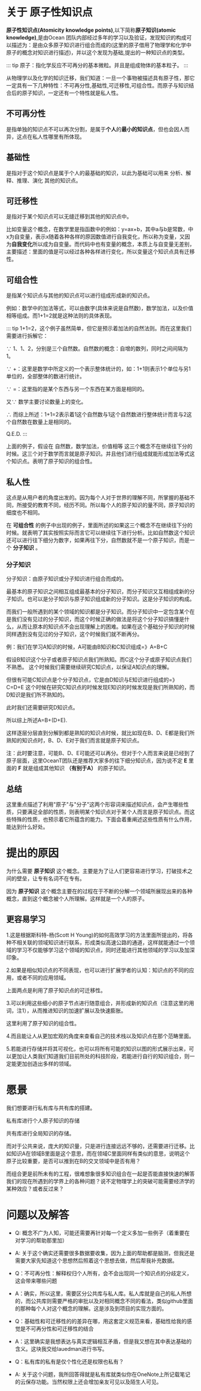 # 关于 原子性知识点

**原子性知识点(Atomicity knowledge points)**,以下简称**原子知识(atomic knowledge)**,是由Ocean 团队内部经过多年的学习以及验证，发现知识的构成可以描述为：是由众多原子知识进行组合而成的(这里的原子借用了物理学和化学中原子的概念对知识进行描述)，并以这个发现为基础,提出的一种知识点的类型。

::: tip
原子：指化学反应不可再分的基本微粒。并且是组成物体的基本粒子。
:::

从物理学以及化学的知识迁移，我们知道：一旦一个事物被描述具有原子性，那它一定具有一下几种特性：不可再分性,基础性,可迁移性,可组合性。而原子与知识结合后的原子知识，一定还有一个特性就是私人性。


## 不可再分性

是指单独的知识点不可以再次分割，是属于**个人**的**最小的知识点**，但也会因人而异，这点在私人性哪里有所体现。

## 基础性

是指对于这个知识点是属于个人的最基础的知识，以此为基础可以用来 分析、解释、推理、演化 其他的知识点。


## 可迁移性

是指对于某个知识点可以无缝迁移到其他的知识点中。

比如变量这个概念，在数学里是指函数中的例如：y=ax+b，其中a与b是常数，中x为自变量，表示x随着各种各样的原因数值进行自我变化，所以称为变量，又因为**自我变化**所以成为自变量。而代码中也有变量的概念，本质上与自变量无差别，主要描述：里面的值是可以经过各种各样进行变化，所以变量这个知识点具有迁移性。


## 可组合性

是指某个知识点与其他的知识点可以进行组成形成新的知识点。

例如：数学中的加法等式，可以由数字(具体来说是自然数)，数学加法，以及价值相等组成。而1+1=2就是这种法则的具体表现。

::: tip
1+1=2，这个例子虽然简单，但它是预示着加法的自然法则。而在这里我们需要进行拆解它：

∵ 1、1、2，分别是三个自然数。自然数的概念：自增的数列，同时之间间隔为1。

∵ +：这里是数学中所定义的一个表示整体统计的，如：1+1则表示1个单位与另1单位的，全部整体的数进行统计。

∵ =：这里指的是某个东西与另一个东西在某方面是相同的。

又∵ 数学主要讨论数量上的变化。

∴ 而综上所述：1+1=2表示着1这个自然数与1这个自然数进行整体统计而言与2这个自然数在数量上是相同的。

Q.E.D.
:::

上面的例子，假设在 自然数，数学加法，价值相等 这三个概念不在继续往下分的时候。这三个对于数学而言就是原子知识。并且他们进行组成就能形成加法等式这个知识点。表明了原子知识的组合性。


## 私人性

这点是从用户者的角度出发的。因为每个人对于世界的理解不同，所掌握的基础不同，所接受的教育不同，经历不同。所以每个人的原子知识的量不同，原子知识的细度也不相同。

在 **可组合性** 的例子中出现的例子，里面所述的如果这三个概念不在继续往下分的时候。就表明了其实按照实际而言它可以继续往下进行分析。比如自然数这个知识还可以进行往下细分为数字，如果再往下分，自然数就不是一个原子知识，而是一个 **分子知识** 。

### 分子知识
分子知识：由原子知识或分子知识进行组合而成的。

最基本的原子知识之间相互组成最基本的分子知识，而分子知识又互相组成新的分子知识。也可以是分子知识与原子知识组成新的分子知识。这是分子知识的构成。

而我们一般所遇到的某个领域的知识都是分子知识。而分子知识中一定包含某个在是我们没有见过的分子知识，而这个时候正确的做法是将这个分子知识搞懂是什么，从而让原本的知识点不会出现理解上的困难。如果在这个基础分子知识的时候同样遇到没有见过的分子知识，这个时候我们就不断再分。

例：我们在学习A知识的时候，A可能由B知识和C知识组成=》A=B+C

假设B知识这个分子或者原子知识点我们所熟知。而C这个分子或原子知识点我们不熟悉。
这个时候我们需要继续研究C知识点，以保证A知识点的理解。

但很有可能C知识点是个分子知识点，它是由D知识与E知识进行组成的=》C=D+E
这个时候在研究C知识点的时候发现E知识的时候发现是我们所熟知的，而D知识是我们所不熟知的。

此时我们还需要研究D知识点。

所以综上所述A=B+(D+E).

这样逐层分层直到分解到都是熟知的知识点时候，就比如现在B、D、E都是我们所熟知的知识点时，B、D、E对于我们而言就是原子知识点。

注：此时要注意，可能B、D、E可能还可以再分。但对于个人而言来说是已经到了原子层面，这里OceanT团队还是推荐大家多的往下细分知识点，因为说不定 **E** 里面的 **F** 就是组成其他知识 **（有别于A）** 的原子知识。

## 总结

这里重点描述了利用"原子"与"分子"这两个形容词来描述知识点，会产生哪些性质，只要满足全部的性质，则表明某个知识点对于某个人而言是原子知识点。而这些特殊的性质，也预示着它所蕴含的能力。下面会着重阐述这些性质有什么作用，能达到什么好处。


# 提出的原因

为什么需要 **原子知识** 这个概念。主要是为了让人们更容易进行学习，打破技术之间的壁垒，让专有名词不在专有。

因为 **原子知识** 这个概念主要在的过程在于不断的分解一个领域所展现出来的各种概念，直到这个概念被个人所理解。这样就是一个人的原子。

## 更容易学习

1.这是根据斯科特-杨(Scott H Young)的如何高效学习的方法里面所提出的，将各种不相关联的领域知识进行联系，形成类似高速公路的通道，这样就能通过一个领域的学习不仅能够学习这个领域的知识点，同时还能进行其他领域的学习以及加深印象。

2.如果是相似知识点的不同表现，也可以进行扩展学者的认知：知识点的不同的应用，或者不同的应用领域。

上面两点是利用了原子知识点的可迁移性。

3.可以利用这些细小的原子节点进行随意组合，并形成新的知识点（注意这里的用词，注1），从而推进知识的加速扩展以及快速膨胀。

这里利用了原子知识的组合性。

4.而且能让人从更加宏观的角度来查看自己的技术栈以及知识点在那个范畴里面。

5.若能进行存储并将其可视化，也可以将所有可能的知识以图的形式展示出来，可以更加让人类我们知道我们目前所处的科技阶段，若能进行自行的知识组合，则一定能更加创造出多样的领域。


# 愿景

我们想要进行私有库与共有库的搭建。

私有库进行个人原子知识的存储


共有库进行全局知识的存储。


而对于公共来说，庞大的知识量，只是进行连接远远不够的，还需要进行迁移。比如知识A在领域B里面是这个意思，而在领域C里面同样有类似的意思，说明这个原子比较重要，是否可以推到在B的交叉领域中是否有用？

而组合更是前所未有的工程，很难想象很多知识组合在一起是否能直接快速的解答我们的现在所遇到的学界上的各种问题？说不定物理学上的突破可能需要经济学的某种效应？或者反过来？


# 问题以及解答

- Q: 概念不广为人知，可能还需要再针对每一个定义多加一些例子（着重要在对学习的帮助那里加）
- A: 关于这个确实还需要很多数据要收集，因为上面的帮助都是脑测，但我还是需要大家先知道这个思想然后照着这个思想去做，然后帮我补充数据。

- Q：不可再分性：解释权归个人所有，会不会出现同一个知识点的分歧定义，这会带来哪些问题
- A：确实，所以这里，需要区分公共库与私人库。私人库就是自己的私人所想的，而公共库则需要严格的审批以及对相同概念不同的看法，类似github里面的那种每个人对这个概念的理解。这是涉及到项目的实现方面的。


- Q：基础性和可迁移性的的差异在哪，用这套定义规范来看，基础性给我的感觉是不可再分性和可迁移性的结合
- A：这里确实是我想表达与真实逻辑相互矛盾，但是我又想在其中表达基础的含义。这块我交给lauedman进行书写。

- Q：私有库的私有是仅个性化还是权限也私有？
- A: 关于这个问题，我所回答得就是私有库就类似你在OneNote上所记载笔记的云保存功能。当然权限上还会增加亲友可见以及陌生人可见。


